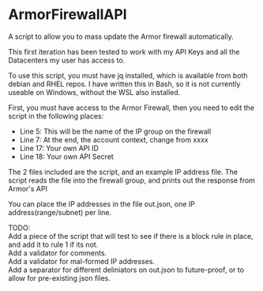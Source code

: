# ArmorFirewallAPI
A script to allow you to mass update the Armor firewall automatically.

This first iteration has been tested to work with my API Keys and all the Datacenters my user has access to.

To use this script, you must have jq installed, which is available from both debian and RHEL repos. I have written this in Bash, so it is not currently useable on Windows, without the WSL also installed.

First, you must have access to the Armor Firewall, then you need to edit the script in the following places:
- Line 5: This will be the name of the IP group on the firewall
- Line 7: At the end, the account context, change from xxxx
- Line 17: Your own API ID
- Line 18: Your own API Secret 

The 2 files included are the script, and an example IP address file.
The script reads the file into the firewall group, and prints out the response from Armor's API

You can place the IP addresses in the file out.json, one IP address(range/subnet) per line.

TODO:  
Add a piece of the script that will test to see if there is a block rule in place, and add it to rule 1 if its not.  
Add a validator for comments.  
Add a validator for mal-formed IP addresses.  
Add a separator for different deliniators on out.json to future-proof, or to allow for pre-existing json files.  
